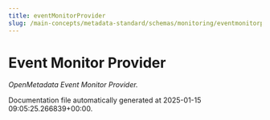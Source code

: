 ```yaml
---
title: eventMonitorProvider
slug: /main-concepts/metadata-standard/schemas/monitoring/eventmonitorprovider
---
```


# Event Monitor Provider

*OpenMetadata Event Monitor Provider.*



Documentation file automatically generated at 2025-01-15 09:05:25.266839+00:00.
